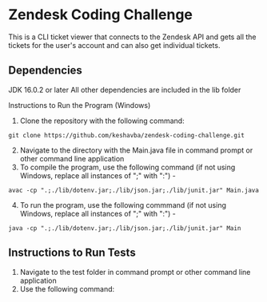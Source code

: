 # Zendesk Coding Challenge

This is a CLI ticket viewer that connects to the Zendesk API and gets all the tickets for the user's account and can also get individual tickets.

## Dependencies

JDK 16.0.2 or later
All other dependencies are included in the lib folder

Instructions to Run the Program (Windows)

1. Clone the repository with the following command:

`git clone https://github.com/keshavba/zendesk-coding-challenge.git`

2. Navigate to the directory with the Main.java file in command prompt or other command line application
3. To compile the program, use the following command (if not using Windows, replace all instances of ";" with ":") -

`avac -cp ".;./lib/dotenv.jar;./lib/json.jar;./lib/junit.jar" Main.java`

4. To run the program, use the following commmand (if not using Windows, replace all instances of ";" with ":") -

`java -cp ".;./lib/dotenv.jar;./lib/json.jar;./lib/junit.jar" Main`

## Instructions to Run Tests

1. Navigate to the test folder in command prompt or other command line application
2. Use the following command:



